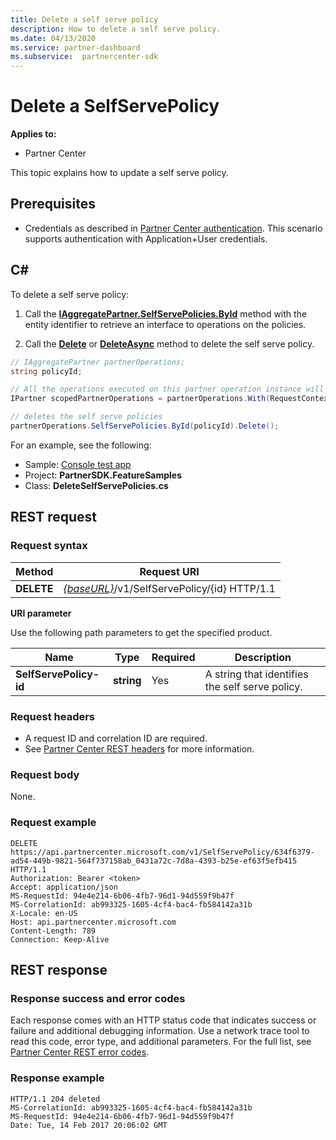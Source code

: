 ```yaml
---
title: Delete a self serve policy
description: How to delete a self serve policy.
ms.date: 04/13/2020
ms.service: partner-dashboard
ms.subservice:  partnercenter-sdk
---
```


# Delete a SelfServePolicy

**Applies to:**

- Partner Center

This topic explains how to update a self serve policy.

## Prerequisites

- Credentials as described in [Partner Center authentication](partner-center-authentication.md). This scenario supports authentication with Application+User credentials.

## C\#

To delete a self serve policy:

1. Call the [**IAggregatePartner.SelfServePolicies.ById**](/dotnet/api/microsoft.store.partnercenter.iselfservepoliciescollection.byid) method with the entity identifier to retrieve an interface to operations on the policies.

2. Call the [**Delete**](/dotnet/api/microsoft.store.partnercenter.SelfServePolicies.delete) or [**DeleteAsync**](/dotnet/api/microsoft.store.partnercenter.SelfServePolicies.deleteasync) method to delete the self serve policy.

``` csharp
// IAggregatePartner partnerOperations;
string policyId;

// All the operations executed on this partner operation instance will share the same correlation Id but will differ in request Id
IPartner scopedPartnerOperations = partnerOperations.With(RequestContextFactory.Instance.Create(Guid.NewGuid()));

// deletes the self serve policies
partnerOperations.SelfServePolicies.ById(policyId).Delete();
```

For an example, see the following:

- Sample: [Console test app](console-test-app.md)
- Project: **PartnerSDK.FeatureSamples**
- Class: **DeleteSelfServePolicies.cs**

## REST request

### Request syntax

| Method  | Request URI                                                                   |
|---------|-------------------------------------------------------------------------------|
| **DELETE** | [*{baseURL}*](partner-center-rest-urls.md)/v1/SelfServePolicy/{id} HTTP/1.1 |

**URI parameter**

Use the following path parameters to get the specified product.

| Name                       | Type         | Required | Description                                                     |
|----------------------------|--------------|----------|-----------------------------------------------------------------|
| **SelfServePolicy-id**     | **string**   | Yes      | A string that identifies the self serve policy.                 |

### Request headers

- A request ID and correlation ID are required.
- See [Partner Center REST headers](headers.md) for more information.

### Request body

None.

### Request example

```http
DELETE https://api.partnercenter.microsoft.com/v1/SelfServePolicy/634f6379-ad54-449b-9821-564f737158ab_0431a72c-7d8a-4393-b25e-ef63f5efb415 HTTP/1.1
Authorization: Bearer <token>
Accept: application/json
MS-RequestId: 94e4e214-6b06-4fb7-96d1-94d559f9b47f
MS-CorrelationId: ab993325-1605-4cf4-bac4-fb584142a31b
X-Locale: en-US
Host: api.partnercenter.microsoft.com
Content-Length: 789
Connection: Keep-Alive

```

## REST response

### Response success and error codes

Each response comes with an HTTP status code that indicates success or failure and additional debugging information. Use a network trace tool to read this code, error type, and additional parameters. For the full list, see [Partner Center REST error codes](error-codes.md).

### Response example

```http
HTTP/1.1 204 deleted
MS-CorrelationId: ab993325-1605-4cf4-bac4-fb584142a31b
MS-RequestId: 94e4e214-6b06-4fb7-96d1-94d559f9b47f
Date: Tue, 14 Feb 2017 20:06:02 GMT

```
